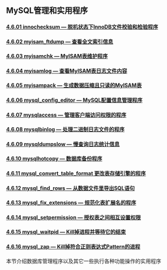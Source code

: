 ## MySQL管理和实用程序

#### [4.6.01 innochecksum — 脱机状态下InnoDB文件校验和检验程序](./4.6.01_innochecksum_Offline_InnoDB_File_Checksum_Utility.md)
#### [4.6.02 myisam_ftdump — 查看全文索引信息](./4.6.02_myisamftdump_Display_Full-Text_Index_information.md)
#### [4.6.03 myisamchk — MyISAM表维护程序](./4.6.03_myisamchk_MyISAM_Table-Maintenance_Utility.md)
#### [4.6.04 myisamlog — 查看MyISAM表日志文件内容](./4.6.04_myisamlog_Display_MyISAM_Log_File_Contents.md)
#### [4.6.05 myisampack — 生成数据压缩且只读的MyISAM表](./4.6.05_myisampack_Generate_Compressed_Read-Only_MyISAM_Tables.md)
#### [4.6.06 mysql\_config\_editor — MySQL配置信息管理程序](./4.6.06_mysql_config_editor_MySQL_Configuration_Utility.md)
#### [4.6.07 mysqlaccess — 管理客户端访问权限的程序](./4.6.07_mysqlaccess_Client_for_Checking_Access_Privileges.md)
#### [4.6.08 mysqlbinlog — 处理二进制日志文件的程序](./4.6.08_mysqlbinlog_Utility_for_Processing_Binary_Log_Files.md)
#### [4.6.09 mysqldumpslow — 慢查询日志统计信息](./4.6.09_mysqldumpslow_Summarize_Slow_Query_Log_Files.md)
#### [4.6.10 mysqlhotcopy — 数据库备份程序](./4.6.10_mysqlhotcopy_A_Database_Backup_Program.md)
#### [4.6.11 mysql\_convert\_table\_format 更改表存储引擎的程序](./4.6.11_mysql_convert_table_format_Convert_Tables_to_Use_a_Given_Storage_Engine.md)
#### [4.6.12 mysql\_find\_rows — 从数据文件里导出SQL语句](./4.6.12_mysql_find_rows_Extract_SQL_Statements_from_Files.md)
#### [4.6.13 mysql\_fix\_extensions — 规范化表扩展名的程序](./4.6.13_mysql_fix_extensions_Normalize_Table_File_Name_Extensions.md)
#### [4.6.14 mysql_setpermission — 授权表之间相互设置权限](./4.6.14_mysql_setpermission_Interactively_Set_Permissions_in_Grant_Tables.md)
#### [4.6.15 mysql_waitpid — Kill掉进程并等待它的结束](./4.6.15_mysql_waitpid_Kill_Process_and_Wait_for_Its_Termination.md)
#### [4.6.16 mysql_zap — Kill掉符合正则表达式Pattern的进程](./4.6.16_mysql_zap_Kill_Processes_That_Match_a_Pattern.md)


本节介绍数据库管理程序以及其它一些执行各种功能操作的实用程序

